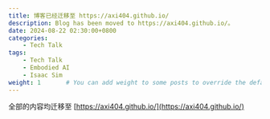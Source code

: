 ```yaml
---
title: 博客已经迁移至 https://axi404.github.io/
description: Blog has been moved to https://axi404.github.io/。
date: 2024-08-22 02:30:00+0800
categories:
    - Tech Talk
tags:
    - Tech Talk
    - Embodied AI
    - Isaac Sim
weight: 1       # You can add weight to some posts to override the default sorting (date descending)
---
```


全部的内容均迁移至 [https://axi404.github.io/](https://axi404.github.io/)